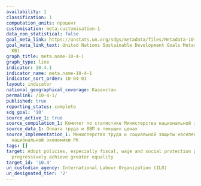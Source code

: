 ```yaml
---
availability: 1
classification: 1
computation_units: процент
customisation: meta.customisation-1
data_non_statistical: false
goal_meta_link: https://unstats.un.org/sdgs/metadata/files/Metadata-10-04-01.pdf
goal_meta_link_text: United Nations Sustainable Development Goals Metadata (PDF 190
  KB)
graph_title: meta.name-10-4-1
graph_type: line
indicator: 10.4.1
indicator_name: meta.name-10-4-1
indicator_sort_order: 10-04-01
layout: indicator
national_geographical_coverage: Казахстан
permalink: /10-4-1/
published: true
reporting_status: complete
sdg_goal: '10'
source_active_1: true
source_compilation_1: Комитет по статистике Министерства национальной экономики РК
source_data_1: Оплата труда и ВВП в текущих ценах
source_implementation_1: Министерство труда и социальной защиты населения РК, Министерство
  национальной экономики РК
tags: []
target: Adopt policies, especially fiscal, wage and social protection policies, and
  progressively achieve greater equality
target_id: '10.4'
un_custodian_agency: International Labour Organization (ILO)
un_designated_tier: '2'
---
```


